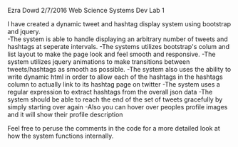 Ezra Dowd
2/7/2016
Web Science Systems Dev
Lab 1

I have created a dynamic tweet and hashtag display system using bootstrap and jquery.  
-The system is able to handle displaying an arbitrary number of tweets and hashtags at seperate intervals.
-The systems utilizes bootstrap's colum and list layout to make the page look and feel smooth and responsive.
-The system utilizes jquery animations to make transitions between tweets/hashtags as smooth as possible.
-The system also uses the ability to write dynamic html in order to allow each of the hashtags in the hashtags column
 to actually link to its hashtag page on twitter
-The system uses a regular expression to extract hashtags from the overall json data
-The system should be able to reach the end of the set of tweets gracefully by simply starting over again
-Also you can hover over peoples profile images and it will show their profile description

Feel free to peruse the comments in the code for a more detailed look at how the system functions internally.